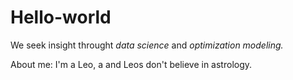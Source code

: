 # Hello-world

We seek insight throught *data science* and *optimization modeling.*

About me: I'm a Leo, a and Leos don't believe in astrology.
